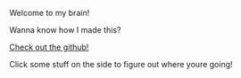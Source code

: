 Welcome to my brain!

Wanna know how I made this?

[Check out the github!](https://github.com/Daroshi11260/School_Notes)

Click some stuff on the side to figure out where youre going!